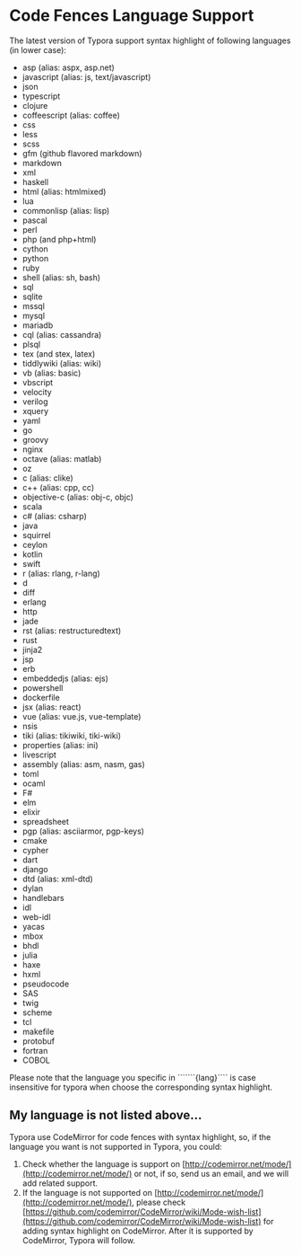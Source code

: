 # Code Fences Language Support

The latest version of Typora support syntax highlight of following languages \(in lower case\):

* asp \(alias: aspx, asp.net\)
* javascript \(alias: js, text/javascript\)
* json
* typescript
* clojure
* coffeescript \(alias: coffee\)
* css
* less
* scss
* gfm \(github flavored markdown\)
* markdown
* xml
* haskell
* html \(alias: htmlmixed\)
* lua
* commonlisp \(alias: lisp\)
* pascal
* perl
* php \(and php+html\)
* cython
* python
* ruby
* shell \(alias: sh, bash\)
* sql
* sqlite
* mssql
* mysql
* mariadb
* cql \(alias: cassandra\)
* plsql
* tex \(and stex, latex\)
* tiddlywiki \(alias: wiki\)
* vb \(alias: basic\)
* vbscript
* velocity
* verilog
* xquery
* yaml
* go
* groovy
* nginx
* octave \(alias: matlab\)
* oz
* c \(alias: clike\)
* c++ \(alias: cpp, cc\)
* objective-c \(alias: obj-c, objc\)
* scala
* c\# \(alias: csharp\)
* java
* squirrel
* ceylon
* kotlin
* swift
* r \(alias: rlang, r-lang\)
* d
* diff
* erlang
* http
* jade
* rst \(alias: restructuredtext\)
* rust
* jinja2
* jsp
* erb
* embeddedjs \(alias: ejs\)
* powershell
* dockerfile
* jsx \(alias: react\)
* vue \(alias: vue.js, vue-template\)
* nsis
* tiki \(alias: tikiwiki, tiki-wiki\)
* properties \(alias: ini\)
* livescript
* assembly \(alias: asm, nasm, gas\)
* toml
* ocaml
* F\#
* elm
* elixir
* spreadsheet
* pgp \(alias: asciiarmor, pgp-keys\)
* cmake
* cypher
* dart
* django
* dtd \(alias: xml-dtd\)
* dylan
* handlebars
* idl
* web-idl
* yacas
* mbox
* bhdl
* julia
* haxe
* hxml
* pseudocode
* SAS
* twig
* scheme
* tcl
* makefile
* protobuf
* fortran
* COBOL

Please note that the language you specific in ```````{lang}```` is case insensitive for typora when choose the corresponding syntax highlight.

## My language is not listed above...

Typora use CodeMirror for code fences with syntax highlight, so, if the language you want is not supported in Typora, you could:

1. Check whether the language is support on [http://codemirror.net/mode/](http://codemirror.net/mode/) or not, if so, send us an email, and we will add related support.
2. If the language is not supported on [http://codemirror.net/mode/](http://codemirror.net/mode/), please check [https://github.com/codemirror/CodeMirror/wiki/Mode-wish-list](https://github.com/codemirror/CodeMirror/wiki/Mode-wish-list) for adding syntax highlight on CodeMirror. After it is supported by CodeMirror, Typora will follow.

